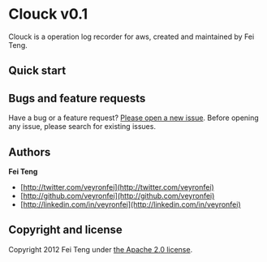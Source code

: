 Clouck v0.1
======

Clouck is a operation log recorder for aws, created and maintained by Fei Teng.


## Quick start


## Bugs and feature requests

Have a bug or a feature request? [Please open a new issue](https://github.com/veyronfei/clouck/issues). Before opening any issue, please search for existing issues.



## Authors

**Fei Teng**

+ [http://twitter.com/veyronfei](http://twitter.com/veyronfei)
+ [http://github.com/veyronfei](http://github.com/veyronfei)
+ [http://linkedin.com/in/veyronfei](http://linkedin.com/in/veyronfei)


## Copyright and license

Copyright 2012 Fei Teng under [the Apache 2.0 license](LICENSE).
